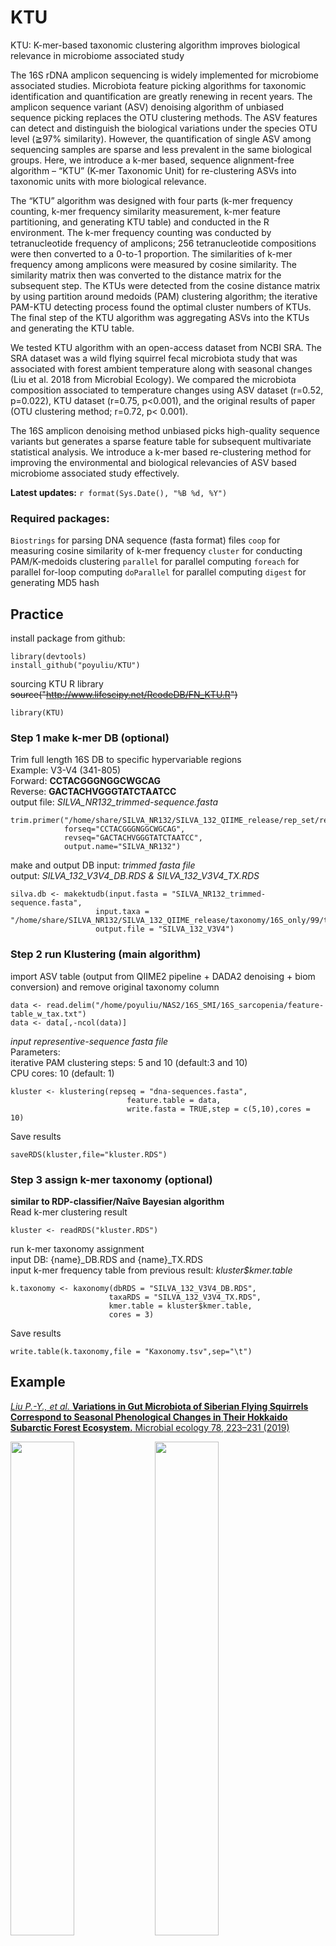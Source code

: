 # KTU
KTU: K-mer-based taxonomic clustering algorithm improves biological relevance in microbiome associated study

The 16S rDNA amplicon sequencing is widely implemented for microbiome associated studies. Microbiota feature picking algorithms for taxonomic identification and quantification are greatly renewing in recent years. The amplicon sequence variant (ASV) denoising algorithm of unbiased sequence picking replaces the OTU clustering methods. The ASV features can detect and distinguish the biological variations under the species OTU level (≧97% similarity). However, the quantification of single ASV among sequencing samples are sparse and less prevalent in the same biological groups. Here, we introduce a k-mer based, sequence alignment-free algorithm – “KTU” (K-mer Taxonomic Unit) for re-clustering ASVs into taxonomic units with more biological relevance.

The “KTU” algorithm was designed with four parts (k-mer frequency counting, k-mer frequency similarity measurement, k-mer feature partitioning, and generating KTU table) and conducted in the R environment. The k-mer frequency counting was conducted by tetranucleotide frequency of amplicons; 256 tetranucleotide compositions were then converted to a 0-to-1 proportion. The similarities of k-mer frequency among amplicons were measured by cosine similarity. The similarity matrix then was converted to the distance matrix for the subsequent step. The KTUs were detected from the cosine distance matrix by using partition around medoids (PAM) clustering algorithm; the iterative PAM-KTU detecting process found the optimal cluster numbers of KTUs. The final step of the KTU algorithm was aggregating ASVs into the KTUs and generating the KTU table.

We tested KTU algorithm with an open-access dataset from NCBI SRA. The SRA dataset was a wild flying squirrel fecal microbiota study that was associated with forest ambient temperature along with seasonal changes (Liu et al. 2018 from Microbial Ecology). We compared the microbiota composition associated to temperature changes using ASV dataset (r=0.52, p=0.022), KTU dataset (r=0.75, p<0.001), and the original results of paper (OTU clustering method; r=0.72, p< 0.001).

The 16S amplicon denoising method unbiased picks high-quality sequence variants but generates a sparse feature table for subsequent multivariate statistical analysis. We introduce a k-mer based re-clustering method for improving the environmental and biological relevancies of ASV based microbiome associated study effectively.


**Latest updates:** `r format(Sys.Date(), "%B %d, %Y")`

### Required packages:
`Biostrings` for parsing DNA sequence (fasta format) files
`coop` for measuring cosine similarity of k-mer frequency
`cluster` for conducting PAM/K-medoids clustering
`parallel` for parallel computing
`foreach` for parallel for-loop computing
`doParallel` for parallel computing
`digest` for generating MD5 hash


## Practice  
install package from github:
```
library(devtools)
install_github("poyuliu/KTU")
```

sourcing KTU R library  
~~source("http://www.lifescipy.net/RcodeDB/FN_KTU.R")~~  
```
library(KTU)
```

### Step 1 make k-mer DB (optional)  
Trim full length 16S DB to specific hypervariable regions  
Example: V3-V4 (341-805)  
Forward: **CCTACGGGNGGCWGCAG**  
Reverse: **GACTACHVGGGTATCTAATCC**  
output file: *SILVA_NR132_trimmed-sequence.fasta*  
```
trim.primer("/home/share/SILVA_NR132/SILVA_132_QIIME_release/rep_set/rep_set_16S_only/99/silva_132_99_16S.fna",
            forseq="CCTACGGGNGGCWGCAG",
            revseq="GACTACHVGGGTATCTAATCC",
            output.name="SILVA_NR132")
```  
make and output DB
input: *trimmed fasta file*  
output: *SILVA_132_V3V4_DB.RDS & SILVA_132_V3V4_TX.RDS*  
```  
silva.db <- makektudb(input.fasta = "SILVA_NR132_trimmed-sequence.fasta",
                   input.taxa = "/home/share/SILVA_NR132/SILVA_132_QIIME_release/taxonomy/16S_only/99/taxonomy_7_levels.txt",
                   output.file = "SILVA_132_V3V4")

```

### Step 2 run Klustering (main algorithm)  
import ASV table (output from QIIME2 pipeline + DADA2 denoising + biom conversion) and remove original taxonomy column  
```
data <- read.delim("/home/poyuliu/NAS2/16S_SMI/16S_sarcopenia/feature-table_w_tax.txt")
data <- data[,-ncol(data)]
```  
*input representive-sequence fasta file*  
Parameters:  
  iterative PAM clustering steps: 5 and 10 (default:3 and 10)  
  CPU cores: 10 (default: 1)  
```
kluster <- klustering(repseq = "dna-sequences.fasta",
                          feature.table = data,
                          write.fasta = TRUE,step = c(5,10),cores = 10)
```  
Save results  
```
saveRDS(kluster,file="kluster.RDS")
```

### Step 3 assign k-mer taxonomy (optional)  
**similar to RDP-classifier/Naîve Bayesian algorithm**  
Read k-mer clustering result
```
kluster <- readRDS("kluster.RDS")
```  
run k-mer taxonomy assignment  
input DB: {name}_DB.RDS and {name}_TX.RDS  
input k-mer frequency table from previous result: *kluster$kmer.table*  

```
k.taxonomy <- kaxonomy(dbRDS = "SILVA_132_V3V4_DB.RDS",
                      taxaRDS = "SILVA_132_V3V4_TX.RDS",
                      kmer.table = kluster$kmer.table,
                      cores = 3)
```  
Save results  
```
write.table(k.taxonomy,file = "Kaxonomy.tsv",sep="\t")
```


## Example
[_Liu P.-Y., et al._ **Variations in Gut Microbiota of Siberian Flying Squirrels Correspond to Seasonal Phenological Changes in Their Hokkaido Subarctic Forest Ecosystem.** Microbial ecology 78, 223–231 (2019)](https://link.springer.com/article/10.1007/s00248-018-1278-x)


<img src="https://media.springernature.com/full/springer-static/image/art%3A10.1007%2Fs00248-018-1278-x/MediaObjects/248_2018_1278_Fig2_HTML.png?as=webp" width="45%" /> <img src="https://media.springernature.com/full/springer-static/image/art%3A10.1007%2Fs00248-018-1278-x/MediaObjects/248_2018_1278_Fig3_HTML.png?as=webp" width="45%" />

### Untreated ASV analyses
<img src="http://www.lifescipy.net/KTU/github/github_pic_01.png" width="60%" />
<img src="http://www.lifescipy.net/KTU/github/github_pic_02.png" width="60%" />
<img src="http://www.lifescipy.net/KTU/github/github_pic_03.png" width="60%" />

### KTU analyses
**Phyla composition**
<img src="http://www.lifescipy.net/KTU/github/github_pic_04.png" width="60%" />


**Beta diversity PCoA**
<img src="http://www.lifescipy.net/KTU/github/github_pic_05.png" width="60%" />


**Environmental factor correlation**
<img src="http://www.lifescipy.net/KTU/github/github_pic_06.png" width="60%" />
<img src="http://www.lifescipy.net/KTU/github/github_pic_07.png" width="60%" />


**Correlation heatmap**
<img src="http://www.lifescipy.net/KTU/github/github_pic_08.png" width="60%" />
